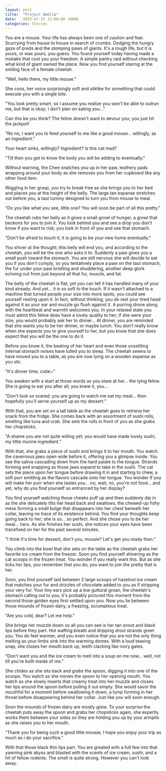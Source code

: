```yaml
---
layout: post
title:  "Project Amelia"
date:   2025-07-25 12:00:00 +0000
categories: Stories
---
```


You are a mouse. Your life has always been one of caution and fear. Scurrying from house to house in search of crumbs. Dodging the hungry gaze of preds and the stomping paws of giants. It's a rough life, but it is yours, or was yours, you guess. You found yourself today having made a mistake that cost you your freedom. A simple pantry raid without checking what kind of giant owned the place. Now you find yourself staring at the smiling face of a female cheetah.

"Well, hello there, my little mouse."

She coos, her voice surprisingly soft and silklike for something that could execute you with a single bite. 

"You look pretty smart, so I assume you realize you won't be able to outrun me, but that is okay; I don't plan on eating you..."

Can this be you think? The feline doesn't want to devour you; you just hit the jackpot! 

"No no, I want you to feed yourself to me like a good mouse... willingly, as an ingredient."

Your heart sinks, willingly? Ingredient? Is this cat mad? 

"Till then you get to know the body you will be adding to eventually."

Without warning, the Chee snatches you up in her paw, leathery pads wrapping around your body as she removes you from her cupboard like any other food item.

Wiggling in her grasp, you try to break free as she brings you to her bed and places you at the height of the belly. The large tan expanse stretches out before you, a taut tummy designed to turn you from mouse to meal. 

"Do you like what you see, little one? You will soon be part of all this pretty."

The cheetah rubs her belly as it gives a small growl of hunger, a growl that beckons for you to join it. You look behind you and see a drop you don't know if you want to risk; you look in front of you and see that stomach.

"Don't be afraid to touch it; it is going to be your new home eventually."

You shiver at the thought; this belly will end you, and according to the cheetah, you will be the one who asks it to. Suddenly a paw gives you a small push toward the stomach. You are still nervous she will decide to eat you if you don't comply, so you tentatively place a paw on the taut stomach, the fur under your paw bristling and shuddering, another deep glork echoing out from just beyond all that fur, muscle, and fat.

The belly of the cheetah is flat, yet you can tell it has handled many of your kind already. And yet... it is so soft to the touch. If it wasn't attached to a machine that turned people your size into more spots, you could see yourself resting upon it. In fact, without thinking, you do rest your tired head against it as your ear and muzzle go flush against it. A purring drone along with the heartbeat and warmth welcomes you. In your relaxed state you must admit this feline does have a lovely quality to her; if she were your size, you would probably ask her to dinner... At dinner, you are reminded that she wants you to be her dinner, or maybe lunch. You don't really know when she expects you to give yourself to her, but you know that she does expect that you will be the one to do it.

Before you know it, the beating of her heart and even those unsettling internal stomach noises have lulled you to sleep. The cheetah seems to have moved you to a table, as you are now lying on a wooden expanse as you stir.

"It's dinner time, cutie~"

You awaken with a start at those words as you stare at her... the lying feline. She is going to eat you after all; you knew it, you...

"Don't look so scared; you are going to watch me eat my meal... then hopefully you'll serve yourself up as my dessert."

With that, you are set on a tall table as the cheetah goes to retrieve her snack from the fridge. She comes back with an assortment of sushi rolls, smelling like tuna and crab. She sets the rolls in front of you as she grabs her chopsticks.

"A shame you are not quite willing yet; you would have made lovely sushi, my little murine ingredient."

With that, she grabs a piece of sushi and brings it to her mouth. You watch the cavernous jaws open wide before it, offering you a glimpse inside. You see the saliva cascading down from the hard palate to the tongue. Strands forming and snapping as those jaws expand to take in the sushi. The cat sets the piece upon her tongue before drawing it in and starting to chew, a soft purr emitting as the flavors cascade onto her tongue. You wonder if you will make her purr when she tastes you... no, wait, no, you're not food... and yet, why do you find yourself so entranced by her display?

You find yourself watching those cheeks puff up and then suddenly dip in as the she delicately tilts her head back and swallows, the chewed-up fishy mess forming a small bulge that disappears into her chest beneath her collar, leaving no trace of its existence behind. You find your thoughts keep going back to her; she is so... so perfect. And she chose you to be her meal... hers. As she finishes her sushi, she notices your eyes have been transfixed on her for the past several minutes.

"I think it's time for dessert, don't you, mousie? Let's get you ready then."

You climb into the bowl that she sets on the table as the cheetah grabs her favorite ice cream from the freezer. Soon you find yourself shivering as the cat scoops in the frozen treat. You wonder if you really want this. But as she licks her lips, you remember that you do; you want to join the pretty that is her.

Soon, you find yourself laid between 2 large scoops of hazelnut ice cream that matches your fur and drizzles of chocolate added to you as if stripping your very fur. Your tiny ears pick up a low guttural groan, the cheetah's stomach calling out to you; it's probably pictured this moment from the second those golden eyes first settled upon you. Now you lie between those mounds of frozen dairy, a freezing, scrumptious treat.

"Are you cold, dear? Let me help." 

She brings her muzzle down so all you can see is her tan snout and black lips before they part. Hot wafting breath and dripping drool strands greet you. You do feel warmer, and you even notice that you are not the only thing melting as your limbs sink into the warming domes. With a loud teasing snap, she closes her mouth back up, teeth clacking like ivory gates.

"Don't want you and the ice cream to melt into a soup on me now... well, not till you're both inside of me."

She chides as she sits back and grabs the spoon, digging it into one of the scoops. You watch as she moves the spoon to her opening mouth. You watch as she slowly inserts that creamy treat into her muzzle and closes her lips around the spoon before pulling it out empty. She would savor the mouthful for a moment before swallowing it down, a lump forming in her throat before disappearing behind her collar. Just like you will soon enough.

Soon the mounds of frozen dairy are mostly gone. To your surprise the cheetah puts away the spoon and grabs her chopsticks again, she expertly works them between your sides so they are holding you up by your armpits as she raises you to her mouth. 

"Thank you for being such a good little mousie, I hope you enjoy your trip as much as i do your sacrifice."

With that those black thin lips part. You are greated with a full few into that yawning pink abyss and blasted with the scents of ice cream, sushi, and a hit of fellow rodents. The smell is quite strong. However you can't look away.
